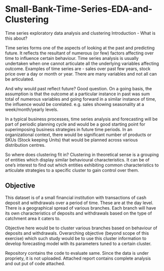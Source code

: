 # Small-Bank-Time-Series-EDA-and-Clustering
Time series exploratory data analysis and clustering
Introduction - What is this about?

Time series forms one of the aspects of looking at the past and predicting future. It reflects the resultant of numerous (or few) factors affecting over time to influence certain behaviour. Time series analysis is usually undertaken when one cannot articulate all the underlying variables affecting outcome. Examples of time series are - sales over past few years, stock price over a day or month or year. There are many variables and not all can be articulated.

And why would past reflect future? Good question. On a going basis, the assumption is that the outcome at a particular instance in past was sum total of numerous variables and going forward in a similar instance of time, the influence would be corelated. e.g. sales showing seasonality at a week/month/yearly levels.

In a typical business processes, time series analysis and forecasting will be part of periodic planning cycle and would be a good starting point for superimposing business strategies in future time periods. In an organizational context, there would be significant number of products or SKUs (Stock keeping Units) that would be planned across various distribution centres.

So where does clustering fit in? Clustering in theoretical sense is a grouping of entities which display similar behavioural characteristics. It can be of one’s interest to find out which entities exhibiting common characteristics to articulate strategies to a specific cluster to gain control over them.

## Objective

This dataset is of a small financial institution with transactions of cash deposit and withdrawals over a period of time. These are at the day level. There is a geographical spread of various branches. Each branch will have its own characteristics of deposits and withdrawals based on the type of catchment area it caters to.

Objective here would be to cluster various branches based on behaviour of deposits and withdrawals. Overarching objective (beyond scope of this exercise) which such study would be to use this cluster information to develop forecasting model with its parameters tuned to a certain cluster.

Repository contains the code to evaluate same. Since the data is under propriety, it is not uploaded.
Attached report contains complete analysis and out put of code attached.
